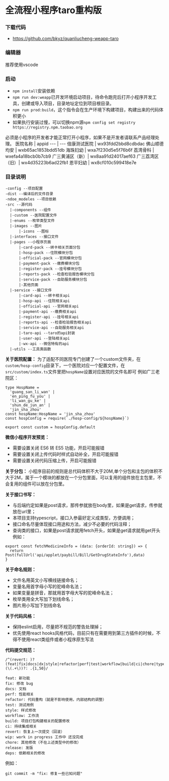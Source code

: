# 全流程小程序taro重构版
### 下载代码
* https://github.com/bkyz/quanliucheng-weapp-taro
### 编辑器
推荐使用vscode
### 启动
* `npm install`安装依赖
* `npm run dev:weapp`已开发环境启动项目，待命令跑完后打开小程序开发工具，创建或导入项目，目录地址定位到项目根目录。
* `npm run prod:build`，这个指令会在生产环境下构建项目，构建出来的代码体积更小
* 如果执行安装过慢，可以切换npm源`npm config set registry https://registry.npm.taobao.org`

必须是小程序的开发者才能正常打开小程序，如果不是开发者请联系产品经理处理。
医院名称 | appid
--- | ---
倍康测试医院 | wx93fdd2bbd8cdbdac
佛山顺德均安 | wxb65ac1853bdd51db
海珠妇幼 | wxa7f230d5e5f76b6f
荔湾骨科 | wxefa4a18bcb0b7cb9
广三黄浦区（新）| wx8aa91d24017aef63
广三荔湾区（旧）| wx4d35223b6ad22fb1
恩平妇幼 | wx8cf010c599418e7e

### 目录说明
```
-config --项目配置
-dist --编译后的文件目录
-ndoe_modeles --项目依赖
-src --源代码
  |-components --组件
  |-custom --医院配置文件
  |-enums --枚举类型文件
  |-images --图片
      |-icons --图标
  |-interfaces --接口文件
  |-pages --小程序页面
      |-card-pack --绑卡相关页面分包
      |-hosp-pack --住院模块分包
      |-official-pack --官网模块分包
      |-payment-pack --缴费模块分包
      |-register-pack --挂号模块分包
      |-reports-pack --检查检验报告模块分包
      |-service-pack --自助服务模块分包
      |-其他页面
  |-service --接口文件
      |-card-api --绑卡相关api
      |-hosp-api --住院相关api
      |-official-api --官网相关api
      |-payment-api --缴费相关api
      |-register-api --挂号相关api
      |-reports-api --检查检验报告相关api
      |-service-api --自助服务相关api
      |-taro-api --taro的api封装
      |-user-api --登陆相关api
      |-wx-api --微信特有的api
  |-utils --工具类函数
```
**关于医院配置：** 为了适配不同医院专门创建了一个custom文件夹，在`custom/hosp-config`目录下，一个医院对应一个配置文件，在`src/custom/index.ts`文件里把`hospName`设置对应医院的文件名即可
例如广三老院区：
```
type HospName = 
  'guang_san_li_wan' |
  'en_ping_fu_you' |
  'li_wan_gu_ke' |
  'shun_de_jun_an' | 
  'jin_sha_zhou'
const hospName:HospName = 'jin_sha_zhou'
const hospConfig = require(`./hosp-config/${hospName}`)

export const custom = hospConfig.default
```

**微信小程序开发预览：**
* 需要设置关闭 ES6 转 ES5 功能，开启可能报错
* 需要设置关闭上传代码时样式自动补全，开启可能报错
* 需要设置关闭代码压缩上传，开启可能报错


**关于分包：** 
小程序目前的规则是总代码体积不大于20M,单个分包和主包的体积不大于2M，属于一个模块的都放在一个分包里面，可以复用的组件放在主包里，不会复用的组件可以放在分包里。

**关于接口书写：** 
* 与后端约定如果是post请求，那传参就放在body里，如果是get请求，传参就放在url里；
* 本项目支持typescript，接口入参最好定义成类型，方便调用；
* 接口命名尽量体现接口用途和方法，减少不必要的代码注释；
* 查询类的接口，如果是post请求就用fetch开头，如果是get请求就用get开头
例如：
```
export const fetchMedicineInfo = (data: {orderId: string}) => {
  return Post(fullUrl('api/applet/paybill/Bill/GetDrugStateInfo'),data)
}
```

**关于命名规则：** 
* 文件名用英文小写横线链接命名；
* 变量名用首字母小写的驼峰命名法；
* 如果变量是拼音，那就用首字母大写的驼峰命名法；
* 枚举类用全大写加下划线命名；
* 图片用小写加下划线命名

**关于代码风格：** 
* 保持eslint启用，尽量把不规范的警告处理掉；
* 优先使用react hooks风格代码，目前只有在需要用到第三方插件的时候，不得不使用react类组件或者小程序原生写法

**代码提交规范：**  
```
/^(revert: )?(feat|fix|docs|dx|style|refactor|perf|test|workflow|build|ci|chore|types|wip|release)(\(.+\))?: .{1,50}/
```

```
feat: 新功能
fix: 修改 bug
docs: 文档
perf: 性能相关
refactor: 代码重构（就是不影响使用，内部结构的调整）
test: 测试用例
style: 样式修改
workflow: 工作流
build: 项目打包构建相关的配置修改
ci: 持续集成相关
revert: 恢复上一次提交（回滚）
wip: work in progress 工作中 还没完成
chore: 其他修改（不在上述类型中的修改）
release: 发版
deps: 依赖相关的修改
```
例如：
```
git commit -m "fix: 修复一些已知问题"
```
